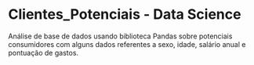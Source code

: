 # Clientes_Potenciais - Data Science

Análise de base de dados  usando biblioteca Pandas sobre potenciais consumidores com alguns dados referentes a sexo, idade, salário anual e pontuação de gastos. 
